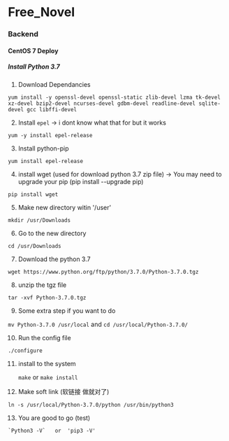 # Free_Novel


### Backend 
#### CentOS 7 Deploy 
##### **Install Python 3.7**

1. Download Dependancies 

  `yum install -y openssl-devel openssl-static zlib-devel lzma tk-devel xz-devel bzip2-devel ncurses-devel gdbm-devel readline-devel sqlite-devel gcc libffi-devel`
  
2. Install `epel`   -> i dont know what that for but it works 

  `yum -y install epel-release`
  
3. Install python-pip

  `yum install epel-release`
  
4. install wget (used for download python 3.7 zip file)  -> You may need to upgrade your pip (pip install --upgrade pip)

  `pip install wget`
  
5. Make new directory witin '/user'

  `mkdir /usr/Downloads`
  
6.  Go to the new directory 

  `cd /usr/Downloads`
  
 7. Download the python 3.7 
 
  `wget https://www.python.org/ftp/python/3.7.0/Python-3.7.0.tgz`
  
 8. unzip the tgz file 
 
  `tar -xvf Python-3.7.0.tgz`
  
 9. Some extra step if you want to do 
  
  `mv Python-3.7.0 /usr/local`   and  `cd /usr/local/Python-3.7.0/`
  
 10. Run the config file 
 
  `./configure`
  
  11. install to the system 
  
      `make`   or  `make install`
  
  12. Make soft link (软链接 做就对了)
  
  `ln -s /usr/local/Python-3.7.0/python /usr/bin/python3`
  
  13. You are good to go (test)
  
    `Python3 -V`   or  'pip3 -V'

